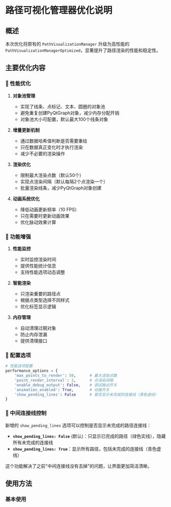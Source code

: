 # 路径可视化管理器优化说明

## 概述

本次优化将原有的 `PathVisualizationManager` 升级为高性能的 `PathVisualizationManagerOptimized`，显著提升了路径渲染的性能和稳定性。

## 主要优化内容

### 🚀 性能优化

1. **对象池管理**
   - 实现了线条、点标记、文本、圆圈的对象池
   - 避免重复创建PyQtGraph对象，减少内存分配开销
   - 对象池大小可配置，默认最大100个线条对象

2. **增量更新机制**
   - 通过数据哈希值判断是否需要重绘
   - 只在数据真正变化时才执行渲染
   - 减少不必要的渲染操作

3. **渲染优化**
   - 限制最大渲染点数（默认50个）
   - 实现点渲染间隔（默认每隔2个点渲染一个）
   - 批量渲染线条，减少PyQtGraph对象创建

4. **动画系统优化**
   - 降低动画更新频率（10 FPS）
   - 只在需要时更新动画效果
   - 优化脉动效果计算

### 🎯 功能增强

1. **性能监控**
   - 实时监控渲染时间
   - 提供性能统计信息
   - 支持性能选项动态调整

2. **智能渲染**
   - 只渲染重要的路径点
   - 根据点类型选择不同样式
   - 优化标签显示逻辑

3. **内存管理**
   - 自动清理过期对象
   - 防止内存泄漏
   - 提供清理接口

### 🔧 配置选项

```python
# 性能选项配置
performance_options = {
    'max_points_to_render': 50,      # 最大渲染点数
    'point_render_interval': 2,      # 点渲染间隔
    'enable_debug_output': False,    # 调试输出开关
    'animation_enabled': True,       # 动画开关
    'show_pending_lines': False      # 是否显示未完成的连接线（青色虚线）
}
```

### 🎯 中间连接线控制

新增的 `show_pending_lines` 选项可以控制是否显示未完成的路径连接线：

- **`show_pending_lines: False`** (默认)：只显示已完成的路径（绿色实线），隐藏所有未完成的连接线
- **`show_pending_lines: True`**：显示所有路径，包括未完成的连接线（青色虚线）

这个功能解决了之前"中间连接线没有去掉"的问题，让界面更加简洁清晰。

## 使用方法

### 基本使用

```